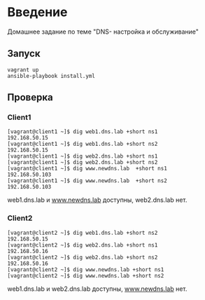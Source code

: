 # **Введение**

Домашнее задание по теме "DNS- настройка и обслуживание"

## **Запуск**

```
vagrant up
ansible-playbook install.yml
```

## **Проверка**

### **Client1**

```
[vagrant@client1 ~]$ dig web1.dns.lab +short ns1
192.168.50.15
[vagrant@client1 ~]$ dig web1.dns.lab +short ns2
192.168.50.15
[vagrant@client1 ~]$ dig web2.dns.lab +short ns1
[vagrant@client1 ~]$ dig web2.dns.lab +short ns2
[vagrant@client1 ~]$ dig www.newdns.lab  +short ns1
192.168.50.103
[vagrant@client1 ~]$ dig www.newdns.lab  +short ns2
192.168.50.103
```

web1.dns.lab и www.newdns.lab доступны, web2.dns.lab нет.

### **Client2**
```
[vagrant@client2 ~]$ dig web1.dns.lab +short ns2
192.168.50.15
[vagrant@client2 ~]$ dig web2.dns.lab +short ns1
192.168.50.16
[vagrant@client2 ~]$ dig web2.dns.lab +short ns2
192.168.50.16
[vagrant@client2 ~]$ dig www.newdns.lab +short ns1
[vagrant@client2 ~]$ dig www.newdns.lab +short ns2
```
web1.dns.lab и web2.dns.lab доступны, www.newdns.lab нет.
